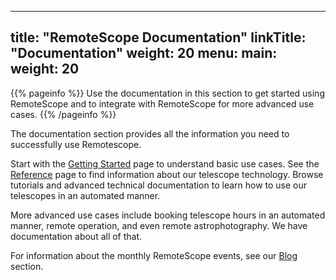 
---
title: "RemoteScope Documentation"
linkTitle: "Documentation"
weight: 20
menu:
  main:
    weight: 20
---

{{% pageinfo %}}
Use the documentation in this section to get started using RemoteScope and to integrate with RemoteScope for more advanced use cases. 
{{% /pageinfo %}}


The documentation section provides all the information you need to successfully use Remotescope. 

Start with the [Getting Started](/getting-started/) page to understand basic use cases. See the [Reference](/reference/) page to find information about our telescope technology. Browse tutorials and advanced technical documentation to learn how to use our telescopes in an automated manner. 

More advanced use cases include booking telescope hours in an automated manner, remote operation, and even remote astrophotography. We have documentation about all of that. 

For information about the monthly RemoteScope events, see our [Blog](/blog/) section.




